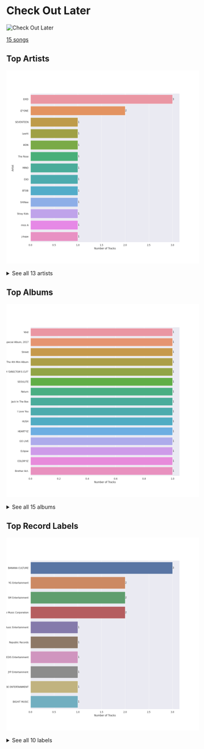 # Check Out Later


<img src="https://mosaic.scdn.co/640/ab67616d0000b2730f0ee33a816d8268f431ab50ab67616d0000b27317477a7434c66ac5548b6ab7ab67616d0000b273a8507e1652f7aa0ecf288933ab67616d0000b273e4751812fc466db9cc6bd9aa" alt="Check Out Later" width="100" />

[15 songs](check_out_later_tracks.md)

## Top Artists

![Bar chart of top 13 artists in Check Out Later](../images/playlists/check_out_later/artists.png)


<details>
<summary>See all 13 artists</summary>

|   Number of Tracks | Art                                                                                              | Artist                                 | 🔗                                                           |
|-------------------:|:-------------------------------------------------------------------------------------------------|:---------------------------------------|:------------------------------------------------------------|
|                  3 | <img src="https://i.scdn.co/image/ab6761610000e5eb2f2db7e779bd19ea8be917b0" alt="" width="50" /> | EXID                                   | [🔗](https://open.spotify.com/artist/1xs6WFotNQSXweo0GXrS0O) |
|                  2 | <img src="https://i.scdn.co/image/ab6761610000e5eba6b0d348c125a072e5284b3e" alt="" width="50" /> | IZ*ONE                                 | [🔗](https://open.spotify.com/artist/5r1tUTxVSgvBHnoDuDODPH) |
|                  1 | <img src="https://i.scdn.co/image/ab6761610000e5ebeb77c85f6012113fcefb38da" alt="" width="50" /> | [SEVENTEEN](../artists/seventeen.md)   | [🔗](https://open.spotify.com/artist/7nqOGRxlXj7N2JYbgNEjYH) |
|                  1 | <img src="https://i.scdn.co/image/ab6761610000e5eb05cead99b1a81b82a9a42838" alt="" width="50" /> | [LeeHi](../artists/leehi.md)           | [🔗](https://open.spotify.com/artist/7cVZApDoQZpS447nHTsNqu) |
|                  1 | <img src="https://i.scdn.co/image/ab6761610000e5eb8eb5e57e526ceb14f06ea203" alt="" width="50" /> | iKON                                   | [🔗](https://open.spotify.com/artist/5qRSs6mvI17zrkJpOHkCoM) |
|                  1 | <img src="https://i.scdn.co/image/ab6761610000e5eb7897fb51bf433f4049eed4fb" alt="" width="50" /> | The Rose                               | [🔗](https://open.spotify.com/artist/5na1LmEmK2VzNLje9snJYW) |
|                  1 | <img src="https://i.scdn.co/image/ab6761610000e5ebbaab1c0bd5243ff2557dd0f2" alt="" width="50" /> | MINO                                   | [🔗](https://open.spotify.com/artist/3ytV7vc4ZuwGgwaOuWvkk8) |
|                  1 | <img src="https://i.scdn.co/image/ab6761610000e5eb465b1b62cf6eca8f851aaabc" alt="" width="50" /> | [EXO](../artists/exo.md)               | [🔗](https://open.spotify.com/artist/3cjEqqelV9zb4BYE3qDQ4O) |
|                  1 | <img src="https://i.scdn.co/image/ab6761610000e5eb0222fa7cba5da5c28ea5d296" alt="" width="50" /> | BTOB                                   | [🔗](https://open.spotify.com/artist/2hcsKca6hCfFMwwdbFvenJ) |
|                  1 | <img src="https://i.scdn.co/image/ab6761610000e5eb7ece2134de8809efcfdc9be7" alt="" width="50" /> | SHINee                                 | [🔗](https://open.spotify.com/artist/2hRQKC0gqlZGPrmUKbcchR) |
|                  1 | <img src="https://i.scdn.co/image/ab6761610000e5ebc855bded4ab1bd99ef62214a" alt="" width="50" /> | [Stray Kids](../artists/stray_kids.md) | [🔗](https://open.spotify.com/artist/2dIgFjalVxs4ThymZ67YCE) |
|                  1 | <img src="https://i.scdn.co/image/ab6761610000e5eb3b93ad49bde5a3655aef95cd" alt="" width="50" /> | miss A                                 | [🔗](https://open.spotify.com/artist/1BEohdSWSBggmO979tzRwW) |
|                  1 | <img src="https://i.scdn.co/image/ab6761610000e5ebfa980b99bc5f4d47b4253f82" alt="" width="50" /> | j-hope                                 | [🔗](https://open.spotify.com/artist/0b1sIQumIAsNbqAoIClSpy) |

</details>


## Top Albums

![Bar chart of top 15 albums in Check Out Later](../images/playlists/check_out_later/albums.png)


<details>
<summary>See all 15 albums</summary>

|   Number of Tracks | Art                                                                                              | Album                                    | 🔗                                                          |
|-------------------:|:-------------------------------------------------------------------------------------------------|:-----------------------------------------|:-----------------------------------------------------------|
|                  1 | <img src="https://i.scdn.co/image/ab67616d0000b2730f439d80abc0a1b40e7cc231" alt="" width="50" /> | Void                                     | [🔗](https://open.spotify.com/album/58njxSTVkyBNIuCpAmmAJc) |
|                  1 | <img src="https://i.scdn.co/image/ab67616d0000b27382c1b5cc2b62cae85ef7ffdb" alt="" width="50" /> | Universe – Winter Special Album, 2017    | [🔗](https://open.spotify.com/album/45RVbFvHsy7bsO7CQ2oQ6e) |
|                  1 | <img src="https://i.scdn.co/image/ab67616d0000b273e4751812fc466db9cc6bd9aa" alt="" width="50" /> | Street                                   | [🔗](https://open.spotify.com/album/2UJZYFwoSUlbMKo73IjQ9R) |
|                  1 | <img src="https://i.scdn.co/image/ab67616d0000b27343028ae4eeabf8c854a93cab" alt="" width="50" /> | Sherlock - The 4th Mini Album            | [🔗](https://open.spotify.com/album/2Mfisiv88pNRQNugqrEUHQ) |
|                  1 | <img src="https://i.scdn.co/image/ab67616d0000b273c7bb27d0e4ab6f8cdf61c087" alt="" width="50" /> | SEVENTEEN SPECIAL ALBUM 'DIRECTOR'S CUT’ | [🔗](https://open.spotify.com/album/5QpD7kgp5dpkNFuG6ez2yI) |
|                  1 | <img src="https://i.scdn.co/image/ab67616d0000b27321c941a808e99d4ba69ffc01" alt="" width="50" /> | SEOULITE                                 | [🔗](https://open.spotify.com/album/4p27GsqUEbfl83iPtt0IcI) |
|                  1 | <img src="https://i.scdn.co/image/ab67616d0000b27348f4704427189fe1957d2871" alt="" width="50" /> | Return                                   | [🔗](https://open.spotify.com/album/7th9VLudqM04TpG8hNE1pb) |
|                  1 | <img src="https://i.scdn.co/image/ab67616d0000b273ce5bba40b16f887e0461c6e2" alt="" width="50" /> | Jack In The Box                          | [🔗](https://open.spotify.com/album/0FrC9lzgVhziJenigsrXdl) |
|                  1 | <img src="https://i.scdn.co/image/ab67616d0000b273a8507e1652f7aa0ecf288933" alt="" width="50" /> | I Love You                               | [🔗](https://open.spotify.com/album/0BePiDVdS09GVoBe30WMAd) |
|                  1 | <img src="https://i.scdn.co/image/ab67616d0000b273362abddb1ef89c5dbc738fe6" alt="" width="50" /> | HUSH                                     | [🔗](https://open.spotify.com/album/27FDExxvG3h3XCUcJVlVSY) |
|                  1 | <img src="https://i.scdn.co/image/ab67616d0000b273756af7c3a9d2a2c2ff37a11e" alt="" width="50" /> | HEART*IZ                                 | [🔗](https://open.spotify.com/album/548UwoyV9v9fTaoEfzoCBb) |
|                  1 | <img src="https://i.scdn.co/image/ab67616d0000b273fad8c4176e8df7173479f959" alt="" width="50" /> | GO LIVE                                  | [🔗](https://open.spotify.com/album/6DWLIzvmiLPAuDWYZqrLQo) |
|                  1 | <img src="https://i.scdn.co/image/ab67616d0000b2730f0ee33a816d8268f431ab50" alt="" width="50" /> | Eclipse                                  | [🔗](https://open.spotify.com/album/7vZ0v0ZUX9KSCdZgCrtovy) |
|                  1 | <img src="https://i.scdn.co/image/ab67616d0000b2739e0863f52c51d1c38a145d5a" alt="" width="50" /> | COLOR*IZ                                 | [🔗](https://open.spotify.com/album/5Fl13rfH2DRRTo6OV4ecJY) |
|                  1 | <img src="https://i.scdn.co/image/ab67616d0000b27317477a7434c66ac5548b6ab7" alt="" width="50" /> | Brother Act.                             | [🔗](https://open.spotify.com/album/3oXEVu3gwToJRkE2xAW44a) |

</details>


## Top Record Labels

![Bar chart of top 10 record labels in Check Out Later](../images/playlists/check_out_later/labels.png)


<details>
<summary>See all 10 labels</summary>

|   Number of Tracks | Label                     |
|-------------------:|:--------------------------|
|                  3 | BANANA CULTURE            |
|                  2 | YG Entertainment          |
|                  2 | SM Entertainment          |
|                  2 | Genie Music Corporation   |
|                  1 | Stone Music Entertainment |
|                  1 | Republic Records          |
|                  1 | PLEDIS Entertainment      |
|                  1 | JYP Entertainment         |
|                  1 | CUBE ENTERTAINMENT        |
|                  1 | BIGHIT MUSIC              |

</details>

